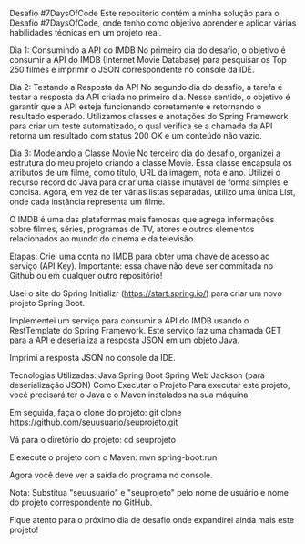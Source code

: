 Desafio #7DaysOfCode
Este repositório contém a minha solução para o Desafio #7DaysOfCode, onde tenho como objetivo aprender e aplicar várias habilidades técnicas em um projeto real.

Dia 1: Consumindo a API do IMDB
No primeiro dia do desafio, o objetivo é consumir a API do IMDB (Internet Movie Database) para pesquisar os Top 250 filmes e imprimir o JSON correspondente no console da IDE.

Dia 2: Testando a Resposta da API
No segundo dia do desafio, a tarefa é testar a resposta da API criada no primeiro dia. Nesse sentido, o objetivo é garantir que a API esteja funcionando corretamente e retornando o resultado esperado. 
Utilizamos classes e anotações do Spring Framework para criar um teste automatizado, o qual verifica se a chamada da API retorna um resultado com status 200 OK e um conteúdo não vazio.

Dia 3: Modelando a Classe Movie
No terceiro dia do desafio, organizei a estrutura do meu projeto criando a classe Movie. Essa classe encapsula os atributos de um filme, como título, URL da imagem, nota e ano.
Utilizei o recurso record do Java para criar uma classe imutável de forma simples e concisa. Agora, em vez de ter várias listas separadas, utilizo uma única List<Movie>, onde cada instância representa um filme.

O IMDB é uma das plataformas mais famosas que agrega informações sobre filmes, séries, programas de TV, atores e outros elementos relacionados ao mundo do cinema e da televisão.

Etapas:
Criei uma conta no IMDB para obter uma chave de acesso ao serviço (API Key). Importante: essa chave não deve ser commitada no Github ou em qualquer outro repositório!

Usei o site do Spring Initializr (https://start.spring.io/) para criar um novo projeto Spring Boot.

Implementei um serviço para consumir a API do IMDB usando o RestTemplate do Spring Framework. Este serviço faz uma chamada GET para a API e deserializa a resposta JSON em um objeto Java.

Imprimi a resposta JSON no console da IDE.

Tecnologias Utilizadas:
Java
Spring Boot
Spring Web
Jackson (para deserialização JSON)
Como Executar o Projeto
Para executar este projeto, você precisará ter o Java e o Maven instalados na sua máquina.

Em seguida, faça o clone do projeto:
git clone https://github.com/seuusuario/seuprojeto.git

Vá para o diretório do projeto:
cd seuprojeto

E execute o projeto com o Maven:
mvn spring-boot:run

Agora você deve ver a saída do programa no console.

Nota: Substitua "seuusuario" e "seuprojeto" pelo nome de usuário e nome do projeto correspondente no GitHub.

Fique atento para o próximo dia de desafio onde expandirei ainda mais este projeto!
